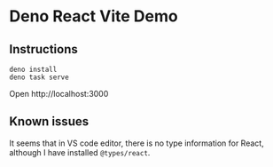 # Deno React Vite Demo

## Instructions

```
deno install
deno task serve
```

Open http://localhost:3000

## Known issues

It seems that in VS code editor, there is no type information for React, although I have installed `@types/react`.
